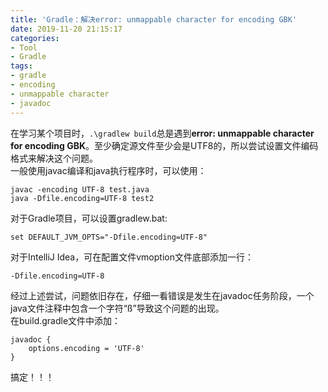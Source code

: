 ```yaml
---
title: 'Gradle：解决error: unmappable character for encoding GBK'
date: 2019-11-20 21:15:17
categories: 
- Tool
- Gradle
tags: 
- gradle
- encoding
- unmappable character
- javadoc
---
```


在学习某个项目时，`.\gradlew build`总是遇到**error: unmappable character for encoding GBK**。至少确定源文件至少会是UTF8的，所以尝试设置文件编码格式来解决这个问题。  
一般使用javac编译和java执行程序时，可以使用：  
```
javac -encoding UTF-8 test.java
java -Dfile.encoding=UTF-8 test2
```

对于Gradle项目，可以设置gradlew.bat:  
```
set DEFAULT_JVM_OPTS="-Dfile.encoding=UTF-8"
```

对于IntelliJ Idea，可在配置文件vmoption文件底部添加一行：   
```
-Dfile.encoding=UTF-8
```

经过上述尝试，问题依旧存在，仔细一看错误是发生在javadoc任务阶段，一个java文件注释中包含一个字符“ß”导致这个问题的出现。  
在build.gradle文件中添加：  
```
javadoc {
    options.encoding = 'UTF-8'
}
```

搞定！！！  